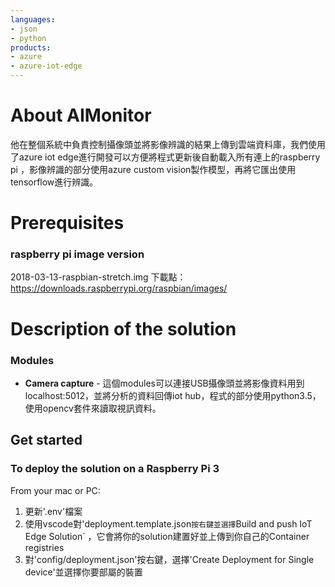 ```yaml
---
languages:
- json
- python
products:
- azure
- azure-iot-edge
---
```


# About AIMonitor
他在整個系統中負責控制攝像頭並將影像辨識的結果上傳到雲端資料庫，我們使用了azure iot edge進行開發可以方便將程式更新後自動載入所有連上的raspberry pi
，影像辨識的部分使用azure custom vision製作模型，再將它匯出使用tensorflow進行辨識。

# Prerequisites

### raspberry pi image version
2018-03-13-raspbian-stretch.img
下載點：https://downloads.raspberrypi.org/raspbian/images/

# Description of the solution
### Modules

- **Camera capture** - 這個modules可以連接USB攝像頭並將影像資料用到localhost:5012，並將分析的資料回傳iot hub，程式的部分使用python3.5，使用opencv套件來讀取視訊資料。

## Get started
### To deploy the solution on a Raspberry Pi 3
From your mac or PC:
1. 更新'.env'檔案
2. 使用vscode對'deployment.template.json` 按右鍵並選擇 `Build and push IoT Edge Solution` ，它會將你的solution建置好並上傳到你自己的Container registries
3. 對'config/deployment.json'按右鍵，選擇'Create Deployment for Single device'並選擇你要部屬的裝置
